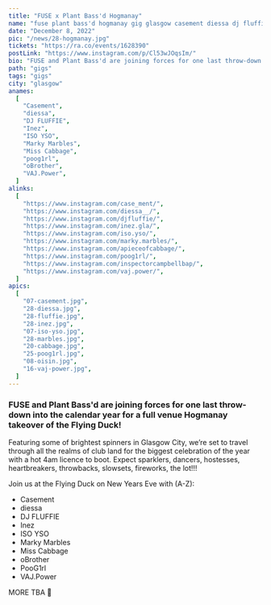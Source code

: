 ```yaml
---
title: "FUSE x Plant Bass'd Hogmanay"
name: "fuse plant bass'd hogmanay gig glasgow casement diessa dj fluffie inez iso yso marky marbles miss cabbage poog1rl oBrother oisin vaj.power"
date: "December 8, 2022"
pic: "/news/28-hogmanay.jpg"
tickets: "https://ra.co/events/1628390"
postLink: "https://www.instagram.com/p/Cl53wJOqsIm/"
bio: "FUSE and Plant Bass'd are joining forces for one last throw-down into the calendar year for a full venue Hogmanay takeover of the Flying Duck!.."
path: "gigs"
tags: "gigs"
city: "glasgow"
anames:
  [
    "Casement",
    "diessa",
    "DJ FLUFFIE",
    "Inez",
    "ISO YSO",
    "Marky Marbles",
    "Miss Cabbage",
    "poog1rl",
    "oBrother",
    "VAJ.Power",
  ]
alinks:
  [
    "https://www.instagram.com/case_ment/",
    "https://www.instagram.com/diessa__/",
    "https://www.instagram.com/djfluffie/",
    "https://www.instagram.com/inez.gla/",
    "https://www.instagram.com/iso.yso/",
    "https://www.instagram.com/marky.marbles/",
    "https://www.instagram.com/apieceofcabbage/",
    "https://www.instagram.com/poog1rl/",
    "https://www.instagram.com/inspectorcampbellbap/",
    "https://www.instagram.com/vaj.power/",
  ]
apics:
  [
    "07-casement.jpg",
    "28-diessa.jpg",
    "28-fluffie.jpg",
    "28-inez.jpg",
    "07-iso-yso.jpg",
    "28-marbles.jpg",
    "20-cabbage.jpg",
    "25-poog1rl.jpg",
    "08-oisin.jpg",
    "16-vaj-power.jpg",
  ]
---
```


### FUSE and Plant Bass'd are joining forces for one last throw-down into the calendar year for a full venue Hogmanay takeover of the Flying Duck!

Featuring some of brightest spinners in Glasgow City, we’re set to travel through all the realms of club land for the biggest celebration of the year with a hot 4am licence to boot. Expect sparklers, dancers, hostesses, heartbreakers, throwbacks, slowsets, fireworks, the lot!!!

Join us at the Flying Duck on New Years Eve with (A-Z):

- Casement
- diessa
- DJ FLUFFIE
- Inez
- ISO YSO
- Marky Marbles
- Miss Cabbage
- oBrother
- PooG1rl
- VAJ.Power

MORE TBA 🌱
